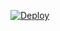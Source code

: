 [![Deploy](https://www.herokucdn.com/deploy/button.svg)](https://heroku.com/deploy?template=https://github.com/cachecleanerjeet/QuotesTeleBot/tree/heroku)
